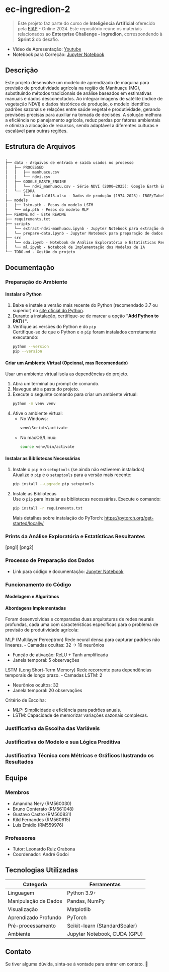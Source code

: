 # ec-ingredion-2

> Este projeto faz parte do curso de **Inteligência Artificial** oferecido pela [FIAP](https://github.com/fiap) - Online 2024. Este repositório reúne os materiais relacionados ao **Enterprise Challenge - Ingredion**, correspondendo à **Sprint 2** do desafio.

- Video de Apresentação: [Youtube]()
- Notebook para Correção: [Jupyter Notebook](./src/ml.ipynb)

## Descrição

Este projeto desenvolve um modelo de aprendizado de máquina para previsão de produtividade agrícola na região de Manhuaçu (MG), substituindo métodos tradicionais de análise baseados em estimativas manuais e dados desconectados. Ao integrar imagens de satélite (índice de vegetação NDVI) e dados históricos de produção, o modelo identifica padrões sazonais e relações entre saúde vegetal e produtividade, gerando previsões precisas para auxiliar na tomada de decisões. A solução melhora a eficiência no planejamento agrícola, reduz perdas por fatores ambientais e otimiza a alocação de recursos, sendo adaptável a diferentes culturas e escalável para outras regiões.

## Estrutura de Arquivos

```txt
.
├── data - Arquivos de entrada e saída usados no processo
│   ├── PROCESSED
│   │   ├── manhuacu.csv
│   │   └── ndvi.csv
│   ├── GOOGLE_EARTH_ENGINE
│   │   └── ndvi_manhuacu.csv - Série NDVI (2000–2025): Google Earth Engine
│   └── SIDRA
│       └── tabela1613.xlsx - Dados de produção (1974–2023): IBGE/Tabela 1613
├── models
│   ├── lstm.pth - Pesos do modelo LSTM
│   └── mlp.pth - Pesos do modelo MLP
├── README.md - Este README
├── requirements.txt
├── scripts
│   └── extract-ndvi-manhuacu.ipynb - Jupyter Notebook para extração de dados NDVI de Manhuaçu, MG
│   └── prepare-data.ipynb - Jupyter Notebook para preparação de dados
├── src
│   └── eda.ipynb - Notebook de Análise Exploratória e Estatísticas Resultantes 
│   └── ml.ipynb - Notebook de Implementação dos Modelos de IA
└── TODO.md - Gestão do projeto
```

## Documentação

### Preparação do Ambiente

#### Instalar o Python  

1. Baixe e instale a versão mais recente do Python (recomendado 3.7 ou superior) no [site oficial do Python](https://www.python.org/).  
2. Durante a instalação, certifique-se de marcar a opção **"Add Python to PATH"**.  
3. Verifique as versões do Python e do `pip`  
   Certifique-se de que o Python e o `pip` foram instalados corretamente executando:  
    ```bash
    python --version
    pip --version
    ```

#### Criar um Ambiente Virtual (Opcional, mas Recomendado)  

Usar um ambiente virtual isola as dependências do projeto.

1. Abra um terminal ou prompt de comando.  
2. Navegue até a pasta do projeto.  
3. Execute o seguinte comando para criar um ambiente virtual:  
   ```bash
   python -m venv venv
   ```  
4. Ative o ambiente virtual:  
   - No Windows:  
     ```bash
     venv\Scripts\activate
     ```  
   - No macOS/Linux:  
     ```bash
     source venv/bin/activate
     ```

#### Instalar as Bibliotecas Necessárias

1. Instale o `pip` e o `setuptools` (se ainda não estiverem instalados)  
   Atualize o `pip` e o `setuptools` para a versão mais recente:  
    ```bash
    pip install --upgrade pip setuptools
    ```  
2. Instale as Bibliotecas  
   Use o `pip` para instalar as bibliotecas necessárias. Execute o comando:  
    ```bash
    pip install -r requirements.txt
    ```
   Mais detalhes sobre instalação do PyTorch: https://pytorch.org/get-started/locally/

### Prints da Análise Exploratória e Estatísticas Resultantes

[png1] [png2]

### Processo de Preparação dos Dados

- Link para código e documentação: [Jupyter Notebook](./scripts/prepare-data.ipynb)

### Funcionamento do Código

#### Modelagem e Algoritmos

#### Abordagens Implementadas

Foram desenvolvidas e comparadas duas arquiteturas de redes neurais profundas, cada uma com características específicas para o problema de previsão de produtividade agrícola:

MLP (Multilayer Perceptron)	Rede neural densa para capturar padrões não lineares.	- Camadas ocultas: 32 → 16 neurônios
 - Função de ativação: ReLU + Tanh amplificada
 - Janela temporal: 5 observações

LSTM (Long Short-Term Memory)	Rede recorrente para dependências temporais de longo prazo.	- Camadas LSTM: 2
 - Neurônios ocultos: 32
 - Janela temporal: 20 observações

Critério de Escolha:
 - MLP: Simplicidade e eficiência para padrões anuais.
 - LSTM: Capacidade de memorizar variações sazonais complexas.

### Justificativa da Escolha das Variáveis

### Justificativa do Modelo e sua Lógica Preditiva

### Justificativa Técnica com Métricas e Gráficos Ilustrando os Resultados

## Equipe

### Membros

- Amandha Nery (RM560030) 
- Bruno Conterato (RM561048)
- Gustavo Castro (RM560831)
- Kild Fernandes (RM560615)
- Luis Emidio (RM559976)

### Professores

- Tutor: Leonardo Ruiz Orabona
- Coordenador: André Godoi

## Tecnologias Utilizadas

| Categoria             | Ferramentas                  |
|------------------------|-------------------------------|
| Linguagem              | Python 3.9+                   |
| Manipulação de Dados   | Pandas, NumPy                 |
| Visualização           | Matplotlib                    |
| Aprendizado Profundo   | PyTorch                       |
| Pré-processamento      | Scikit-learn (StandardScaler) |
| Ambiente               | Jupyter Notebook, CUDA (GPU)  |

## Contato

Se tiver alguma dúvida, sinta-se à vontade para entrar em contato. 🚀
